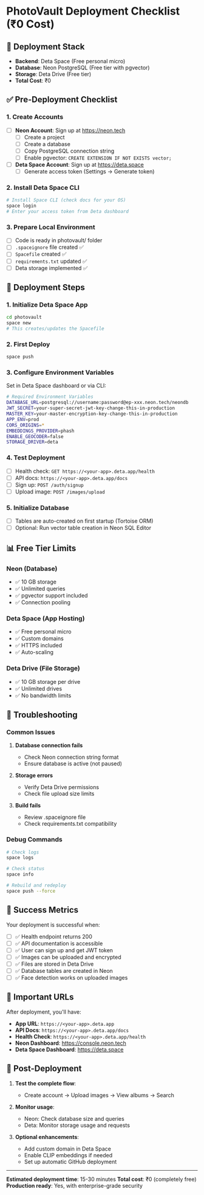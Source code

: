 # PhotoVault Deployment Checklist (₹0 Cost)

## 🎯 Deployment Stack
- **Backend**: Deta Space (Free personal micro)
- **Database**: Neon PostgreSQL (Free tier with pgvector)
- **Storage**: Deta Drive (Free tier)
- **Total Cost**: ₹0

## ✅ Pre-Deployment Checklist

### 1. Create Accounts
- [ ] **Neon Account**: Sign up at https://neon.tech
  - [ ] Create a project
  - [ ] Create a database 
  - [ ] Copy PostgreSQL connection string
  - [ ] Enable pgvector: `CREATE EXTENSION IF NOT EXISTS vector;`

- [ ] **Deta Space Account**: Sign up at https://deta.space
  - [ ] Generate access token (Settings → Generate token)

### 2. Install Deta Space CLI
```bash
# Install Space CLI (check docs for your OS)
space login
# Enter your access token from Deta dashboard
```

### 3. Prepare Local Environment
- [ ] Code is ready in photovault/ folder
- [ ] `.spaceignore` file created ✅
- [ ] `Spacefile` created ✅
- [ ] `requirements.txt` updated ✅
- [ ] Deta storage implemented ✅

## 🚀 Deployment Steps

### 1. Initialize Deta Space App
```bash
cd photovault
space new
# This creates/updates the Spacefile
```

### 2. First Deploy
```bash
space push
```

### 3. Configure Environment Variables
Set in Deta Space dashboard or via CLI:

```bash
# Required Environment Variables
DATABASE_URL=postgresql://username:password@ep-xxx.neon.tech/neondb
JWT_SECRET=your-super-secret-jwt-key-change-this-in-production
MASTER_KEY=your-master-encryption-key-change-this-in-production
APP_ENV=prod
CORS_ORIGINS=*
EMBEDDINGS_PROVIDER=phash
ENABLE_GEOCODER=false
STORAGE_DRIVER=deta
```

### 4. Test Deployment
- [ ] Health check: `GET https://<your-app>.deta.app/health`
- [ ] API docs: `https://<your-app>.deta.app/docs`
- [ ] Sign up: `POST /auth/signup`
- [ ] Upload image: `POST /images/upload`

### 5. Initialize Database
- [ ] Tables are auto-created on first startup (Tortoise ORM)
- [ ] Optional: Run vector table creation in Neon SQL Editor

## 📊 Free Tier Limits

### Neon (Database)
- ✅ 10 GB storage
- ✅ Unlimited queries
- ✅ pgvector support included
- ✅ Connection pooling

### Deta Space (App Hosting)
- ✅ Free personal micro
- ✅ Custom domains
- ✅ HTTPS included
- ✅ Auto-scaling

### Deta Drive (File Storage)
- ✅ 10 GB storage per drive
- ✅ Unlimited drives
- ✅ No bandwidth limits

## 🔧 Troubleshooting

### Common Issues
1. **Database connection fails**
   - Check Neon connection string format
   - Ensure database is active (not paused)

2. **Storage errors**
   - Verify Deta Drive permissions
   - Check file upload size limits

3. **Build fails**
   - Review .spaceignore file
   - Check requirements.txt compatibility

### Debug Commands
```bash
# Check logs
space logs

# Check status
space info

# Rebuild and redeploy
space push --force
```

## 🎉 Success Metrics

Your deployment is successful when:
- [ ] ✅ Health endpoint returns 200
- [ ] ✅ API documentation is accessible
- [ ] ✅ User can sign up and get JWT token
- [ ] ✅ Images can be uploaded and encrypted
- [ ] ✅ Files are stored in Deta Drive
- [ ] ✅ Database tables are created in Neon
- [ ] ✅ Face detection works on uploaded images

## 🔗 Important URLs

After deployment, you'll have:
- **App URL**: `https://<your-app>.deta.app`
- **API Docs**: `https://<your-app>.deta.app/docs`
- **Health Check**: `https://<your-app>.deta.app/health`
- **Neon Dashboard**: https://console.neon.tech
- **Deta Space Dashboard**: https://deta.space

## 📝 Post-Deployment

1. **Test the complete flow**:
   - Create account → Upload images → View albums → Search

2. **Monitor usage**:
   - Neon: Check database size and queries
   - Deta: Monitor storage usage and requests

3. **Optional enhancements**:
   - Add custom domain in Deta Space
   - Enable CLIP embeddings if needed
   - Set up automatic GitHub deployment

---

**Estimated deployment time**: 15-30 minutes
**Total cost**: ₹0 (completely free)
**Production ready**: Yes, with enterprise-grade security
